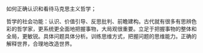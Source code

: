 如何正确认识和看待马克思主义哲学；

哲学的社会功能：认识、价值引导、反思批判、前瞻建构。古代就有很多有思辨色彩的哲学家，更系统更全面地把握事物，大局观很重要。立足于把握事物的整体和全局，更敏锐。具体问题具体分析。训练思维方式，把握问题的思维能力。正确的解释世界，合理地改造世界。

